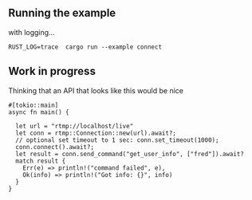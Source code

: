 ## Running the example

with logging...
```
RUST_LOG=trace  cargo run --example connect
```

## Work in progress

Thinking that an API that looks like this would be nice

```
#[tokio::main]
async fn main() {

  let url = "rtmp://localhost/live"
  let conn = rtmp::Connection::new(url).await?;
  // optional set timeout to 1 sec: conn.set_timeout(1000);  
  conn.connect().await?;
  let result = conn.send_command("get_user_info", ["fred"]).await?
  match result {
    Err(e) => println!("command failed", e),
    Ok(info) => println!("Got info: {}", info)
  }
}
```